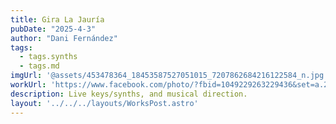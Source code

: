 ```yaml
---
title: Gira La Jauría
pubDate: "2025-4-3"
author: "Dani Fernández"
tags:
  - tags.synths
  - tags.md
imgUrl: '@assets/453478364_18453587527051015_7207862684216122584_n.jpg'
workUrl: 'https://www.facebook.com/photo/?fbid=1049229263229436&set=a.247350930083944'
description: Live keys/synths, and musical direction.
layout: '../../../layouts/WorksPost.astro'
---
```

